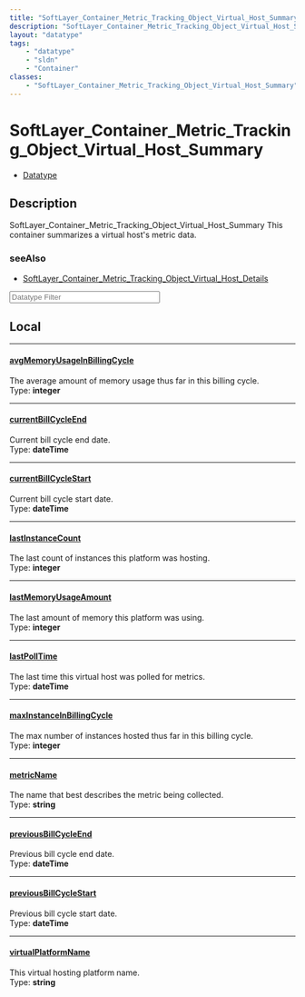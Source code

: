 ```yaml
---
title: "SoftLayer_Container_Metric_Tracking_Object_Virtual_Host_Summary"
description: "SoftLayer_Container_Metric_Tracking_Object_Virtual_Host_Summary This container summarizes a virtual host's metric data."
layout: "datatype"
tags:
    - "datatype"
    - "sldn"
    - "Container"
classes:
    - "SoftLayer_Container_Metric_Tracking_Object_Virtual_Host_Summary"
---
```


# SoftLayer_Container_Metric_Tracking_Object_Virtual_Host_Summary
<div id='service-datatype'>
    <ul id='sldn-reference-tabs'>
        <li id='datatype'> <a href='/reference/datatypes/SoftLayer_Container_Metric_Tracking_Object_Virtual_Host_Summary' >Datatype</a></li>
    </ul>
</div>

## Description 
SoftLayer_Container_Metric_Tracking_Object_Virtual_Host_Summary This container summarizes a virtual host's metric data.



### seeAlso

* [SoftLayer_Container_Metric_Tracking_Object_Virtual_Host_Details](/reference/datatypes/SoftLayer_Container_Metric_Tracking_Object_Virtual_Host_Details )




<!-- Filer BEGIN -->
<div class="view-filters">
        <div class="clearfix">
            <div class="search-input-box">
                <input placeholder="Datatype Filter" onkeyup="titleSearch(inputId='prop-input', divId='properties', elementClass='prop-row')" 
                    type="text" id="prop-input" value="" size="30" maxlength="128" class="form-text">
            </div>
        </div>
</div>
<!-- Filer END -->

<div id="properties" class="content">
<div id="localProperties" class="prop-content" >

## Local
<div class="prop-row">

-----
[avgMemoryUsageInBillingCycle]: #avgmemoryusageinbillingcycle
#### [avgMemoryUsageInBillingCycle]
The average amount of memory usage thus far in this billing cycle.  
<span class="type-label">Type: </span>**integer**


</div>
<div class="prop-row">

-----
[currentBillCycleEnd]: #currentbillcycleend
#### [currentBillCycleEnd]
Current bill cycle end date.  
<span class="type-label">Type: </span>**dateTime**


</div>
<div class="prop-row">

-----
[currentBillCycleStart]: #currentbillcyclestart
#### [currentBillCycleStart]
Current bill cycle start date.  
<span class="type-label">Type: </span>**dateTime**


</div>
<div class="prop-row">

-----
[lastInstanceCount]: #lastinstancecount
#### [lastInstanceCount]
The last count of instances this platform was hosting.  
<span class="type-label">Type: </span>**integer**


</div>
<div class="prop-row">

-----
[lastMemoryUsageAmount]: #lastmemoryusageamount
#### [lastMemoryUsageAmount]
The last amount of memory this platform was using.  
<span class="type-label">Type: </span>**integer**


</div>
<div class="prop-row">

-----
[lastPollTime]: #lastpolltime
#### [lastPollTime]
The last time this virtual host was polled for metrics.  
<span class="type-label">Type: </span>**dateTime**


</div>
<div class="prop-row">

-----
[maxInstanceInBillingCycle]: #maxinstanceinbillingcycle
#### [maxInstanceInBillingCycle]
The max number of instances hosted thus far in this billing cycle.  
<span class="type-label">Type: </span>**integer**


</div>
<div class="prop-row">

-----
[metricName]: #metricname
#### [metricName]
The name that best describes the metric being collected.  
<span class="type-label">Type: </span>**string**


</div>
<div class="prop-row">

-----
[previousBillCycleEnd]: #previousbillcycleend
#### [previousBillCycleEnd]
Previous bill cycle end date.  
<span class="type-label">Type: </span>**dateTime**


</div>
<div class="prop-row">

-----
[previousBillCycleStart]: #previousbillcyclestart
#### [previousBillCycleStart]
Previous bill cycle start date.  
<span class="type-label">Type: </span>**dateTime**


</div>
<div class="prop-row">

-----
[virtualPlatformName]: #virtualplatformname
#### [virtualPlatformName]
This virtual hosting platform name.  
<span class="type-label">Type: </span>**string**


</div>
</div>
<!-- LOCAL PROPERTY END -->

</div>


